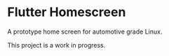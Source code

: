 # Flutter Homescreen

A prototype home screen for automotive grade Linux.

This project is a work in progress.
